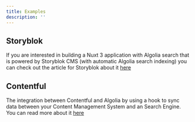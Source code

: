 ```yaml
---
title: Examples
description: ''
---
```


## Storyblok

If you are interested in building a Nuxt 3 application with Algolia search that is powered by Storyblok CMS (with automatic Algolia search indexing) you can check out the article for Storyblok about it [here](https://www.storyblok.com/tp/using-storyblok-algolia-in-nuxt-3)

## Contentful

The integration between Contentful and Algolia by using a hook to sync data between your Content Management System and an Search Engine. You can read more about it [here](https://www.algolia.com/developers/contentful-search-algolia/)
